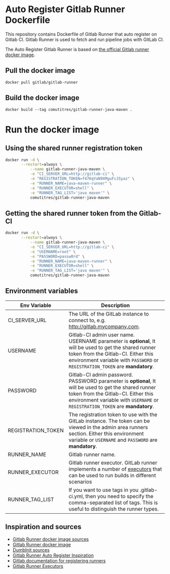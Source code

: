 # Auto Register Gitlab Runner Dockerfile
This repository contains Dockerfile of Gitlab Runner that auto register on Gitlab CI.
Gitlab Runner is used to fetch and run pipeline jobs with GitLab CI.

The Auto Register Gitlab Runner is based on [the official Gitlab runner docker image](https://hub.docker.com/r/gitlab/gitlab-runner).

## Pull the docker image

`docker pull gitlab/gitlab-runner`

## Build the docker image

`docker build --tag comutitres/gitlab-runner-java-maven .`

# Run the docker image

## Using the shared runner registration token
```bash
docker run -d \
	   --restart=always \
           --name gitlab-runner-java-maven \
           -e "CI_SERVER_URL=http://gitlab-ci" \
           -e "REGISTRATION_TOKEN=f47KqYaN9XMguFcJSyaz" \
           -e "RUNNER_NAME=java-maven-runner" \
           -e "RUNNER_EXECUTOR=shell" \
           -e "RUNNER_TAG_LIST='java maven'" \
           comutitres/gitlab-runner-java-maven
```

## Getting the shared runner token from the Gitlab-CI
```bash
docker run -d \
	   --restart=always \
           --name gitlab-runner-java-maven \
           -e "CI_SERVER_URL=http://gitlab-ci" \
           -e "USERNAME=root" \
           -e "PASSWORD=passw0rd" \
           -e "RUNNER_NAME=java-maven-runner" \
           -e "RUNNER_EXECUTOR=shell" \
           -e "RUNNER_TAG_LIST='java maven'" \
           comutitres/gitlab-runner-java-maven
```

## Environment variables

| Env Variable                                | Description        |
|---------------------------------------|-------------|
| CI_SERVER_URL                                   | The URL of the GitLab instance to connect to, e.g. http://gitlab.mycompany.com. |
| USERNAME                                   | Gitlab-CI admin user name. USERNAME parameter is **optional**, It will be used to get the shared runner token from the Gitlab-CI. Either this environment variable with `PASSWORD`  or `REGISTRATION_TOKEN` are **mandatory**.  |
| PASSWORD                                   | Gitlab-CI admin password. PASSWORD parameter is **optional**, It will be used to get the shared runner token from the Gitlab-CI. Either this environment variable with `USERNAME`  or `REGISTRATION_TOKEN` are **mandatory**. |
| REGISTRATION_TOKEN                                   | The registration token to use with the GitLab instance. The token can be viewed in the admin area runners section. Either this environment variable or `USERNAME` and `PASSWORD` are **mandatory**. |
| RUNNER_NAME                                   | Gitlab runner name. |
| RUNNER_EXECUTOR                                   | Gitlab runner executor. GitLab runner implements a number of [executors](https://docs.gitlab.com/runner/executors/) that can be used to run builds in different scenarios|
| RUNNER_TAG_LIST                                   |  If you want to use tags in you .gitlab-ci.yml, then you need to specify the comma-separated list of tags. This is useful to distinguish the runner types. |


## Inspiration and sources
* [Gitlab Runner docker image sources](https://github.com/ayufan/gitlab-ci-multi-runner)
* [Gitlab Runner docker image](https://hub.docker.com/r/gitlab/gitlab-runner/)
* [DumbInit sources](https://github.com/Yelp/dumb-init)
* [Gitlab Runner Auto Register Inspiration](https://github.com/pcodk/gitlab-runner-auto-register)
* [Gitlab documentation for registering runners](https://docs.gitlab.com/runner/register/)
* [Gitlab Runner Executors](https://docs.gitlab.com/runner/executors/)
